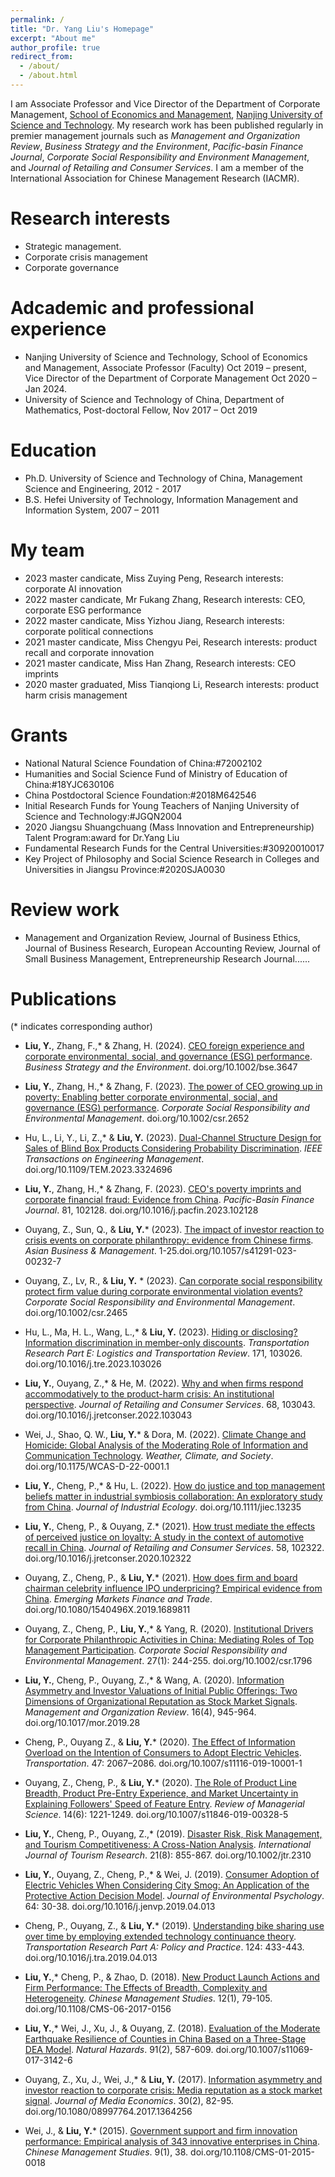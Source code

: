 ```yaml
---
permalink: /
title: "Dr. Yang Liu's Homepage"
excerpt: "About me"
author_profile: true
redirect_from: 
  - /about/
  - /about.html
---
```


I am Associate Professor and Vice Director of the Department of Corporate Management, [School of Economics and Management](https://sem.njust.edu.cn/), [Nanjing University of Science and Technology](https://www.njust.edu.cn/). My research work has been published regularly in premier management journals such as *Management and Organization Review*, *Business Strategy and the Environment*, *Pacific-basin Finance Journal*, *Corporate Social Responsibility and Environment Management*, and *Journal of Retailing and Consumer Services*. I am a member of the International Association for Chinese Management Research (IACMR).

Research interests
====
* Strategic management.
*	Corporate crisis management
*	Corporate governance

Adcademic and professional experience
====
* Nanjing University of Science and Technology, School of Economics and Management, Associate Professor (Faculty) Oct 2019 – present, Vice Director of the Department of Corporate Management Oct 2020 – Jan 2024.
*	University of Science and Technology of China, Department of Mathematics, Post-doctoral Fellow, Nov 2017 – Oct 2019

Education
====
* Ph.D. University of Science and Technology of China, Management Science and Engineering, 2012 - 2017
*	B.S. Hefei University of Technology, Information Management and Information System, 2007 – 2011

My team
====
* 2023 master candicate, Miss Zuying Peng, Research interests: corporate AI innovation
*	2022 master candicate, Mr Fukang Zhang, Research interests: CEO, corporate ESG performance
* 2022 master candicate, Miss Yizhou Jiang, Research interests: corporate political connections
*	2021 master candicate, Miss Chengyu Pei, Research interests: product recall and corporate innovation
*	2021 master candicate, Miss Han Zhang, Research interests: CEO imprints
*	2020 master graduated, Miss Tianqiong Li, Research interests: product harm crisis management

Grants
====
* National Natural Science Foundation of China:#72002102
* Humanities and Social Science Fund of Ministry of Education of China:#18YJC630106
* China Postdoctoral Science Foundation:#2018M642546
*	Initial Research Funds for Young Teachers of Nanjing University of Science and Technology:#JGQN2004
*	2020 Jiangsu Shuangchuang (Mass Innovation and Entrepreneurship) Talent Program:award for Dr.Yang Liu
* Fundamental Research Funds for the Central Universities:#30920010017
* Key Project of Philosophy and Social Science Research in Colleges and Universities in Jiangsu Province:#2020SJA0030
  
Review work
====
* Management and Organization Review, Journal of Business Ethics, Journal of Business Research, European Accounting Review, Journal of Small Business Management, Entrepreneurship Research Journal......

Publications
====
(* indicates corresponding author)

*	**Liu, Y.**, Zhang, F.,* & Zhang, H.  (2024).  [CEO foreign experience and corporate environmental, social, and governance (ESG) performance](https://onlinelibrary.wiley.com/doi/abs/10.1002/bse.3647). *Business Strategy and the Environment*. doi.org/10.1002/bse.3647

*	**Liu, Y.**, Zhang, H.,* & Zhang, F. (2023). [The power of CEO growing up in poverty: Enabling better corporate environmental, social, and governance (ESG) performance](https://onlinelibrary.wiley.com/doi/abs/10.1002/csr.2652). *Corporate Social Responsibility and Environmental Management*. doi.org/10.1002/csr.2652 

*	Hu, L., Li, Y., Li, Z.,* & **Liu, Y.** (2023). [Dual-Channel Structure Design for Sales of Blind Box Products Considering Probability Discrimination](https://ieeexplore.ieee.org/abstract/document/10298831). *IEEE Transactions on Engineering Management*. doi.org/10.1109/TEM.2023.3324696

*	**Liu, Y.**, Zhang, H.,* & Zhang, F. (2023). [CEO's poverty imprints and corporate financial fraud: Evidence from China](https://www.sciencedirect.com/science/article/pii/S0927538X23001993). *Pacific-Basin Finance Journal*. 81, 102128. doi.org/10.1016/j.pacfin.2023.102128

*	Ouyang, Z., Sun, Q., & **Liu, Y.*** (2023). [The impact of investor reaction to crisis events on corporate philanthropy: evidence from Chinese firms](https://link.springer.com/article/10.1057/s41291-023-00232-7). *Asian Business & Management*. 1-25.doi.org/10.1057/s41291-023-00232-7

*	Ouyang, Z., Lv, R., & **Liu, Y.** * (2023). [Can corporate social responsibility protect firm value during corporate environmental violation events?](https://onlinelibrary.wiley.com/doi/abs/10.1002/csr.2465) *Corporate Social Responsibility and Environmental Management*. doi.org/10.1002/csr.2465 

*	Hu, L., Ma, H. L., Wang, L.,* & **Liu, Y.** (2023). [Hiding or disclosing? Information discrimination in member-only discounts](https://www.sciencedirect.com/science/article/pii/S1366554523000133). *Transportation Research Part E: Logistics and Transportation Review*. 171, 103026. doi.org/10.1016/j.tre.2023.103026

*	**Liu, Y.**, Ouyang, Z.,* & He, M. (2022). [Why and when firms respond accommodatively to the product-harm crisis: An institutional perspective](https://www.sciencedirect.com/science/article/pii/S0969698922001369). *Journal of Retailing and Consumer Services*. 68, 103043. doi.org/10.1016/j.jretconser.2022.103043

*	Wei, J., Shao, Q. W., **Liu, Y.*** & Dora, M. (2022). [Climate Change and Homicide: Global Analysis of the Moderating Role of Information and Communication Technology](https://journals.ametsoc.org/view/journals/wcas/14/4/WCAS-D-22-0001.1.xml). *Weather, Climate, and Society*. doi.org/10.1175/WCAS-D-22-0001.1

*	**Liu, Y.**, Cheng, P.,* & Hu, L. (2022). [How do justice and top management beliefs matter in industrial symbiosis collaboration: An exploratory study from China](https://onlinelibrary.wiley.com/doi/abs/10.1111/jiec.13235). *Journal of Industrial Ecology*. doi.org/10.1111/jiec.13235

*	**Liu, Y.**, Cheng, P., & Ouyang, Z.* (2021). [How trust mediate the effects of perceived justice on loyalty: A study in the context of automotive recall in China](https://www.sciencedirect.com/science/article/pii/S0969698920313308). *Journal of Retailing and Consumer Services*. 58, 102322. doi.org/10.1016/j.jretconser.2020.102322

*	Ouyang, Z., Cheng, P., & **Liu, Y.*** (2021). [How does firm and board chairman celebrity influence IPO underpricing? Empirical evidence from China](https://www.tandfonline.com/doi/abs/10.1080/1540496X.2019.1689811). *Emerging Markets Finance and Trade*. doi.org/10.1080/1540496X.2019.1689811

*	Ouyang, Z., Cheng, P., **Liu, Y.**,* & Yang, R. (2020). [Institutional Drivers for Corporate Philanthropic Activities in China: Mediating Roles of Top Management Participation](https://onlinelibrary.wiley.com/doi/abs/10.1002/csr.1796). *Corporate Social Responsibility and Environmental Management*. 27(1): 244-255. doi.org/10.1002/csr.1796

*	**Liu, Y.**, Cheng, P., Ouyang, Z.,* & Wang, A. (2020). [Information Asymmetry and Investor Valuations of Initial Public Offerings: Two Dimensions of Organizational Reputation as Stock Market Signals](https://www.cambridge.org/core/journals/management-and-organization-review/article/abs/information-asymmetry-and-investor-valuations-of-initial-public-offerings-two-dimensions-of-organizational-reputation-as-stock-market-signals/E40E10EF2D1A8649BDE7FAE85D01DB09). *Management and Organization Review*. 16(4), 945-964. doi.org/10.1017/mor.2019.28

*	Cheng, P., Ouyang Z., & **Liu, Y.*** (2020). [The Effect of Information Overload on the Intention of Consumers to Adopt Electric Vehicles](https://link.springer.com/article/10.1007/s11116-019-10001-1). *Transportation*. 47: 2067–2086. doi.org/10.1007/s11116-019-10001-1

*	Ouyang, Z., Cheng, P., & **Liu, Y.*** (2020). [The Role of Product Line Breadth, Product Pre-Entry Experience, and Market Uncertainty in Explaining Followers' Speed of Feature Entry](https://link.springer.com/article/10.1007/s11846-019-00328-5). *Review of Managerial Science*. 14(6): 1221-1249. doi.org/10.1007/s11846-019-00328-5

*	**Liu, Y.**, Cheng, P., Ouyang, Z.,* (2019). [Disaster Risk, Risk Management, and Tourism Competitiveness: A Cross-Nation Analysis](https://onlinelibrary.wiley.com/doi/abs/10.1002/jtr.2310). *International Journal of Tourism Research*. 21(8): 855-867. doi.org/10.1002/jtr.2310

*	**Liu, Y.**, Ouyang, Z., Cheng, P.,* & Wei, J. (2019). [Consumer Adoption of Electric Vehicles When Considering City Smog: An Application of the Protective Action Decision Model](https://www.sciencedirect.com/science/article/pii/S0272494418306583). *Journal of Environmental Psychology*. 64: 30-38. doi.org/10.1016/j.jenvp.2019.04.013

*	Cheng, P., Ouyang, Z., & **Liu, Y.*** (2019). [Understanding bike sharing use over time by employing extended technology continuance theory](https://www.sciencedirect.com/science/article/pii/S0965856418316768). *Transportation Research Part A: Policy and Practice*. 124: 433-443. doi.org/10.1016/j.tra.2019.04.013

*	**Liu, Y.**,* Cheng, P., & Zhao, D. (2018). [New Product Launch Actions and Firm Performance: The Effects of Breadth, Complexity and Heterogeneity](https://www.emerald.com/insight/content/doi/10.1108/CMS-06-2017-0156/full/html). *Chinese Management Studies*. 12(1), 79-105. doi.org/10.1108/CMS-06-2017-0156

*	**Liu, Y.**,* Wei, J., Xu, J., & Ouyang, Z. (2018). [Evaluation of the Moderate Earthquake Resilience of Counties in China Based on a Three-Stage DEA Model](https://link.springer.com/article/10.1007/s11069-017-3142-6). *Natural Hazards*. 91(2), 587-609. doi.org/10.1007/s11069-017-3142-6

*	Ouyang, Z., Xu, J., Wei, J.,* & **Liu, Y.** (2017). [Information asymmetry and investor reaction to corporate crisis: Media reputation as a stock market signal](https://www.tandfonline.com/doi/abs/10.1080/08997764.2017.1364256). *Journal of Media Economics*. 30(2), 82-95. doi.org/10.1080/08997764.2017.1364256

*	Wei, J., & **Liu, Y.*** (2015). [Government support and firm innovation performance: Empirical analysis of 343 innovative enterprises in China](https://www.emerald.com/insight/content/doi/10.1108/CMS-01-2015-0018/full/html). *Chinese Management Studies*. 9(1), 38. doi.org/10.1108/CMS-01-2015-0018


